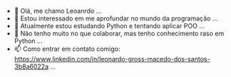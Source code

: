 - 👋 Olá, me chamo Leoanrdo ...
- 👀 Estou interessado em me aprofundar no mundo da programação ...
- 🌱 Atualmente estou estudando Python e tentando aplicar POO ...
- 💞️ Não tenho muito no que colaborar, mas tenho conhecimento raso em Python ...
- 📫 Como entrar em contato comigo: https://www.linkedin.com/in/leonardo-gross-macedo-dos-santos-3b8a6022a ...

<!---
Akinox01/Akinox01 is a ✨ special ✨ repository because its `README.md` (this file) appears on your GitHub profile.
You can click the Preview link to take a look at your changes.
--->
